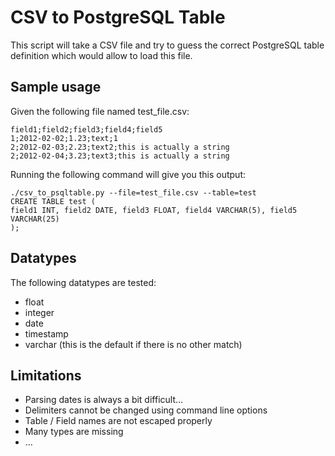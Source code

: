 # CSV to PostgreSQL Table

This script will take a CSV file and try to guess the correct PostgreSQL table definition which would allow to load this file.

## Sample usage

Given the following file named test_file.csv:

    field1;field2;field3;field4;field5
    1;2012-02-02;1.23;text;1
    2;2012-02-03;2.23;text2;this is actually a string
    2;2012-02-04;3.23;text3;this is actually a string

Running the following command will give you this output:

    ./csv_to_psqltable.py --file=test_file.csv --table=test
    CREATE TABLE test (
    field1 INT, field2 DATE, field3 FLOAT, field4 VARCHAR(5), field5 VARCHAR(25)
    );

## Datatypes

The following datatypes are tested:
* float
* integer
* date
* timestamp
* varchar (this is the default if there is no other match)

## Limitations

* Parsing dates is always a bit difficult...
* Delimiters cannot be changed using command line options
* Table / Field names are not escaped properly
* Many types are missing
* ...
